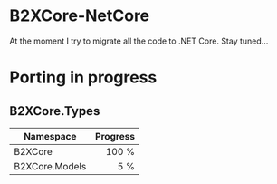 # B2XCore-NetCore
At the moment I try to migrate all the code to .NET Core.
Stay tuned...
# Porting in progress
## B2XCore.Types
| Namespace      | Progress |
| -------------- | --------:|
| B2XCore        |    100 % |
| B2XCore.Models |      5 % |
